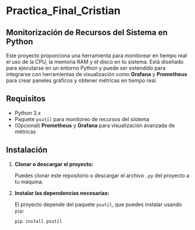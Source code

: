 # Practica_Final_Cristian
## Monitorización de Recursos del Sistema en Python

Este proyecto proporciona una herramienta para monitorear en tiempo real el uso de la CPU, la memoria RAM y el disco en tu sistema. Está diseñado para ejecutarse en un entorno Python y puede ser extendido para integrarse con herramientas de visualización como **Grafana** y **Prometheus** para crear paneles gráficos y obtener métricas en tiempo real.

## Requisitos

- Python 3.x
- Paquete `psutil` para monitoreo de recursos del sistema
- (Opcional) **Prometheus** y **Grafana** para visualización avanzada de métricas

## Instalación

1. **Clonar o descargar el proyecto:**
   
   Puedes clonar este repositorio o descargar el archivo `.py` del proyecto a tu máquina.

2. **Instalar las dependencias necesarias:**

   El proyecto depende del paquete `psutil`, que puedes instalar usando `pip`:

   ```bash
   pip install psutil

